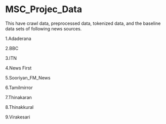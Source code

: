 # MSC_Projec_Data
This have crawl data, preprocessed data, tokenized data, and the baseline data sets of following news sources. 

1.Adaderana

2.BBC

3.ITN

4.News First

5.Sooriyan_FM_News

6.Tamilmirror

7.Thinakaran

8.Thinakkural

9.Virakesari